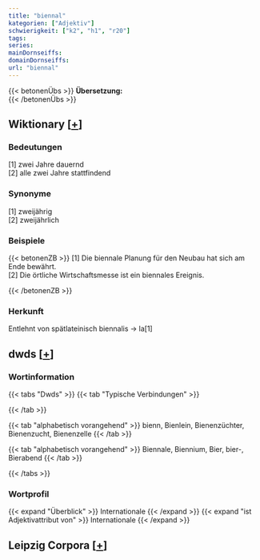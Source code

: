 ```yaml
---
title: "biennal"
kategorien: ["Adjektiv"]
schwierigkeit: ["k2", "h1", "r20"]
tags:
series:
mainDornseiffs:
domainDornseiffs:
url: "biennal"
---
```


{{< betonenÜbs >}}
**Übersetzung:**  
{{< /betonenÜbs >}}

## Wiktionary [[+](https://de.wiktionary.org/wiki/biennal)]

### Bedeutungen
[1] zwei Jahre dauernd  
[2] alle zwei Jahre  stattfindend  

### Synonyme
[1] zweijährig  
[2] zweijährlich  

### Beispiele
{{< betonenZB >}}
[1] Die biennale Planung für den Neubau hat sich am Ende bewährt.  
[2] Die örtliche Wirtschaftsmesse ist ein biennales Ereignis.  

{{< /betonenZB >}}
### Herkunft
Entlehnt von spätlateinisch biennalis → la[1]  



## dwds [[+](https://www.dwds.de/wb/biennal)]

### Wortinformation
{{< tabs "Dwds" >}}
{{< tab "Typische Verbindungen" >}}

{{< /tab >}}

{{< tab "alphabetisch vorangehend" >}}
bienn, Bienlein, Bienenzüchter, Bienenzucht, Bienenzelle
{{< /tab >}}

{{< tab "alphabetisch vorangehend" >}}
Biennale, Biennium, Bier, bier-, Bierabend
{{< /tab >}}

{{< /tabs >}}

### Wortprofil
{{< expand "Überblick" >}} Internationale {{< /expand >}}
{{< expand "ist Adjektivattribut von" >}} Internationale {{< /expand >}}

## Leipzig Corpora [[+](https://corpora.uni-leipzig.de/en/res?word=biennal&corpusId=deu_newscrawl-public_2018)]

